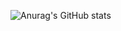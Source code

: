
![Anurag's GitHub stats](https://github-readme-stats.vercel.app/api?username=Svane20&show_icons=true&theme=synthwave&count_private=true)
